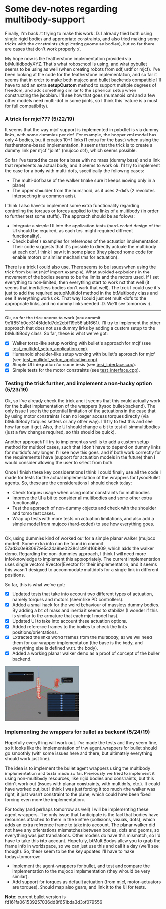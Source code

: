 
[//]: # (References)

<!-- IMAGES-GIFS -->
[gif_planar_walker_wip_1]: ../../imgs/gif_multibody_planar_walker_wip.gif

# Some dev-notes regarding multibody-support

Finally, I'm back at trying to make this work :D. I already tried both using single
rigid bodies and appropriate constraints, and also tried making some tricks with
the constraints (duplicating geoms as bodies), but so far there are cases that
don't work properly :(.

My hope now is the featherstone implementation provided via btMultidbodyXYZ. That's
what roboschool is using, and what pybullet seems to be using as well (when creating
robots from sdf, urdf or mjcf). I've been looking at the code for the featherstone 
implementation, and so far it seems that in order to make both mujoco and bullet 
backends compatible I'll have to add an extra **setupCustom** method to support
multiple degrees of freedom, and add something similar to the spherical setup when
constructing the jacobian. I'll see how that goes (humanoid.xml and a few other 
models need multi-dof in some joints, so I think this feature is a must for full
compatibility).

### A trick for mjcf??? (5/22/19)

It seems that the way mjcf support is implemented in pybullet is via dummy links,
with some dummies per dof. For example, the hopper.xml model has only 4 bodies,
but it creates 10+1 links (1 extra for the base) when using the featherstone-based
implementation. It seems that the trick is to create a dummy link per mjcf "joint" 
(mujoco dof), which seems possible.

So far I've tested the case for a base with no mass (dummy base) and a link that
represents an actual body, and it seems to work ok. I'll try to implement the case
for a body with multi-dofs, specifically the following cases:

* The multi-dof base of the walker (make sure it keeps moving only in a plane)
* The upper shoulder from the humanoid, as it uses 2-dofs (2 revolutes intersecting 
  in a common axis).

I think I also have to implement some extra functionality regarding controling the 
torques or forces applied to the links of a multibody (in order to further test some 
stuffs). The approach should be as follows:

* Integrate a simple UI into the application tests (hard-coded design of the UI
  should be required, as each test might required different functionality).
* Check bullet's examples for references of the actuation implementation. Their code
  suggests that it's possible to directly actuate the multibody at each dof, I think
  I saw it in some place (they placed some code for enable motors or similar mechanisms
  for actuation).

There is a trick I could also use. There seems to be issues when using the trick
from bullet (mjcf import example). What avoided explosions in the movement of the
bodies seems to be the limits and the motors used. If I set everything to non-limited,
then everything start to work not that well (it seems that inertialless bodies don't
work that well). The trick I could use it's just to add the required setupMultidof
method in the btMultibody class and see if everything works ok. That way I could
just set multi-dofs to the appropriate links, and no dummy links needed :D. We'll
see tomorrow :(.

---

Ok, so far the trick seems to work (see commit 9e1f851b0cc31451ddfd7dc2cbff19e56fab1661).
I'll try to implement the other approach that does not use dummy links by adding
a custom setup to the btMultiBody class. So far, these is what we've got:

- [x] Walker torso-like setup working with bullet's approach for mcjf (see [test_multidof_setup_application.cpp](https://github.com/wpumacay/tysocBullet/blob/9e1f851b0cc31451ddfd7dc2cbff19e56fab1661/tests/test_multidof_setup_application.cpp#L106)).
- [x] Humanoid shoulder-like setup working with bullet's approach for mjcf (see [test_multidof_setup_application.cpp](https://github.com/wpumacay/tysocBullet/blob/9e1f851b0cc31451ddfd7dc2cbff19e56fab1661/tests/test_multidof_setup_application.cpp#L57)).
- [x] Simple UI integration for some tests (see [test_interface.cpp](https://github.com/wpumacay/tysocBullet/blob/9e1f851b0cc31451ddfd7dc2cbff19e56fab1661/tests/base/test_interface.cpp#L324)).
- [x] Simple tests for the motor constraints (see [test_interface.cpp](https://github.com/wpumacay/tysocBullet/blob/9e1f851b0cc31451ddfd7dc2cbff19e56fab1661/tests/base/test_interface.cpp#L625)).

### Testing the trick further, and implement a non-hacky option (5/23/19)

Ok, so I've already check the trick and it seems that this could actually work for
the bullet implementation of the wrappers (tysoc bullet-backend). The only issue
I see is the potential limitation of the actuations in the case that by using
motor constraints I can no longer access torques directly (via btMultiBody torques
setters or any other way). I'll try to test this and see how far can it get. Also,
the UI should change a bit to test all simmultibodies (just a few changes required,
so this should be quick).

Another approach I'll try to implement as well is to add a custom setup method for
multidof cases, such that I don't have to depend on dummy links for multidofs any
longer. I'll see how this goes, and if both work correctly for the requirements I
have (support for actuation models in the future) then I would consider allowing
the user to select from both.

Once I finish these key considerations I think I could finally use all the code
I made for tests for the actual implementation of the wrappers for tysocBullet
agents. So, these are the considerations I should check today:

* Check torques usage when using motor constraints for multibodies
* Improve the UI a bit to consider all multibodies and some other extra functionality.
* Test the approach of non-dummy objects and check with the shoulder and torso test cases.
* Wrap up tests with more tests on actuation limitations, and also add a simple
  model from mujoco (hard-coded) to see how everything goes.

---

Ok, using dummies kind of worked out for a simple planar walker (mujoco model). Some
extra info can be found in commit 57ad3c0e930672e5c24a9be0238c1cf91416b809, which
adds the walker demo. Regarding the non-dummies approach, I think I will need more 
info/knowledge to implement this appropriately. The current implementation uses
single vectors Rvector|Evector for their implementation, and it seems this wasn't
designed to accommodate multidofs for a single link in different positions.

So far, this is what we've got:

- [x] Updated tests that take into account two different types of actuation, namely
      torques and motors (seem like PD controllers).
- [x] Added a small hack for the weird behaviour of massless dummy bodies. By adding
      a bit of mass and inertia it seems to stabilize (I wonder if this is similar
      to the armature that each mjcf model has).
- [x] Updated UI to take into account these actuation options.
- [x] Added reference frames to the bodies to check the links positions/orientations.
- [x] Extracted the links world frames from the multibody, as we will need them for
      our wrapper implementation (the base is the body, and everything else is defined
      w.r.t. the body).
- [x] Added a working planar walker demo as a proof of concept of the buller backend.

![planar-walker-wip-1][gif_planar_walker_wip_1]

### Implementing the wrappers for bullet as backend (5/24/19)

Hopefully everything will work out. I've made the tests and they seem fine, so it
looks like the implementation of thw agent_wrappers for bullet should go smoothly
(with some issues here and there, but ultimately everything should work just fine).

The idea is to implement the bullet agent wrappers using the multibody implementation
and tests made so far. Previously we tried to implement it using non-multibody resources,
like rigid bodies and constraints, but this didn't work out (issues with planar constraints,
with multidofs, etc.). It could have worked out, but I think I was just forcing it too much
(the walker was right, it just wasn't constraint to the plane, which could have been fixed
forcing even more the implementation).

For today (and perhaps tomorrow as well) I will be implementing these agent wrappers.
The only issue that I anticipate is the fact that bodies have resources attached to them
in the kintree (collisions, visuals, dofs), which adds an extra reference frame to take into
account. The planar walker did not have any orientations mismatches between bodies, dofs and
geoms, so everything was just translations. Other models do have this mismatch, so I'd have
to take this into account. Hopefully, btMultiBodys allow you to grab the frame info in
worldspace, so we can just use this and call it a day (we'll see though). So, these
seem to be the key updates I'll have to make today+tomorrow:

* Implement the agent-wrappers for bullet, and test and compare the implementation
  to the mujoco implementation (they whould be very similar).
* Add support for torques as default actuation (from mjcf, motor-actuators are
  torques). Should map also gears, and link it to the UI for tests.

**Note**: current bullet version is fd161fa061539257036dd8f651bda3d3bf079556